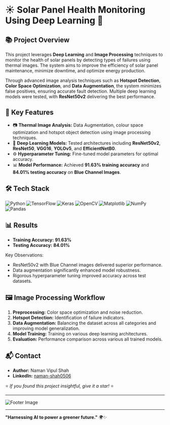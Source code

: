 # ☀️ **Solar Panel Health Monitoring Using Deep Learning** 🧠

## 📚 **Project Overview**
This project leverages **Deep Learning** and **Image Processing** techniques to monitor the health of solar panels by detecting types of failures using thermal images. The system aims to improve the efficiency of solar panel maintenance, minimize downtime, and optimize energy production.

Through advanced image analysis techniques such as **Hotspot Detection**, **Color Space Optimization**, and **Data Augmentation**, the system minimizes false positives, ensuring accurate fault detection. Multiple deep learning models were tested, with **ResNet50v2** delivering the best performance.

## 🚀 **Key Features**
- 📷 **Thermal Image Analysis:** Data Augmentation, colour space optimization and hotspot object detection using image processing techniques.
- 🧠 **Deep Learning Models:** Tested architectures including **ResNet50v2**, **ResNet50**, **VGG16**, **YOLOv5**, and **EfficientNetB0**.
- ⚙️ **Hyperparameter Tuning:** Fine-tuned model parameters for optimal accuracy.
- 📊 **Model Performance:** Achieved **91.63% training accuracy** and **84.01% testing accuracy** on **Blue Channel Images**.

## 🛠️ **Tech Stack**

![Python](https://img.shields.io/badge/-Python-3776AB?logo=python&logoColor=white)
![TensorFlow](https://img.shields.io/badge/-TensorFlow-FF6F00?logo=tensorflow&logoColor=white)
![Keras](https://img.shields.io/badge/-Keras-D00000?logo=keras&logoColor=white)
![OpenCV](https://img.shields.io/badge/-OpenCV-5C3EE8?logo=opencv&logoColor=white)
![Matplotlib](https://img.shields.io/badge/-Matplotlib-11557C?logo=matplotlib&logoColor=white)
![NumPy](https://img.shields.io/badge/-NumPy-013243?logo=numpy&logoColor=white)
![Pandas](https://img.shields.io/badge/-Pandas-150458?logo=pandas&logoColor=white)

## 📊 **Results**
- **Training Accuracy:** **91.63%**
- **Testing Accuracy:** **84.01%**

Key Observations:
- ResNet50v2 with Blue Channel images delivered superior performance.
- Data augmentation significantly enhanced model robustness.
- Rigorous hyperparameter tuning improved accuracy across test datasets.

## 🖼️ **Image Processing Workflow**
1. **Preprocessing:** Color space optimization and noise reduction.
2. **Hotspot Detection:** Identification of failure indicators.
3. **Data Augmentation:** Balancing the dataset across all categories and improving model generalization.
4. **Model Training:** Training on various deep learning architectures.
5. **Evaluation:** Performance comparison across various all trained models.

## 📬 **Contact**
- **Author:** Naman Vipul Shah
- **LinkedIn:** [naman-shah0506](https://linkedin.com/in/naman-shah0506)

⭐ _If you found this project insightful, give it a star!_ ⭐

---

![Footer Image](https://img.shields.io/badge/End_of_Document-Thank_You-FF6F00)

---

**"Harnessing AI to power a greener future."** 🌍✨
